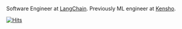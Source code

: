 Software Engineer at [LangChain](https://www.langchain.com/). Previously ML engineer at [Kensho](https://kensho.com/).

[![Hits](https://www.sproul.dev/api/gh-viewer)](https://www.sproul.dev/api/gh-viewer)
